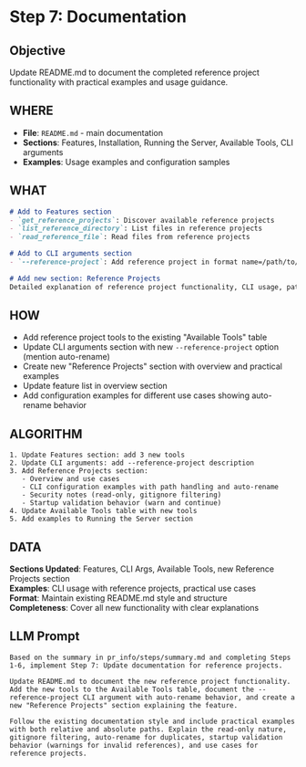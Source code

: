 # Step 7: Documentation

## Objective
Update README.md to document the completed reference project functionality with practical examples and usage guidance.

## WHERE
- **File**: `README.md` - main documentation
- **Sections**: Features, Installation, Running the Server, Available Tools, CLI arguments
- **Examples**: Usage examples and configuration samples

## WHAT
```markdown
# Add to Features section
- `get_reference_projects`: Discover available reference projects
- `list_reference_directory`: List files in reference projects  
- `read_reference_file`: Read files from reference projects

# Add to CLI arguments section
- `--reference-project`: Add reference project in format name=/path/to/dir (repeatable, auto-renames duplicates)

# Add new section: Reference Projects
Detailed explanation of reference project functionality, CLI usage, path handling, and practical examples
```

## HOW
- Add reference project tools to the existing "Available Tools" table
- Update CLI arguments section with new `--reference-project` option (mention auto-rename)
- Create new "Reference Projects" section with overview and practical examples
- Update feature list in overview section
- Add configuration examples for different use cases showing auto-rename behavior

## ALGORITHM
```
1. Update Features section: add 3 new tools
2. Update CLI arguments: add --reference-project description
3. Add Reference Projects section:
   - Overview and use cases
   - CLI configuration examples with path handling and auto-rename
   - Security notes (read-only, gitignore filtering)
   - Startup validation behavior (warn and continue)
4. Update Available Tools table with new tools
5. Add examples to Running the Server section
```

## DATA
**Sections Updated**: Features, CLI Args, Available Tools, new Reference Projects section  
**Examples**: CLI usage with reference projects, practical use cases  
**Format**: Maintain existing README.md style and structure  
**Completeness**: Cover all new functionality with clear explanations

## LLM Prompt
```
Based on the summary in pr_info/steps/summary.md and completing Steps 1-6, implement Step 7: Update documentation for reference projects.

Update README.md to document the new reference project functionality. Add the new tools to the Available Tools table, document the --reference-project CLI argument with auto-rename behavior, and create a new "Reference Projects" section explaining the feature.

Follow the existing documentation style and include practical examples with both relative and absolute paths. Explain the read-only nature, gitignore filtering, auto-rename for duplicates, startup validation behavior (warnings for invalid references), and use cases for reference projects.
```
